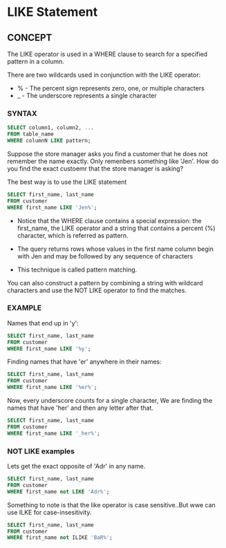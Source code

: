 # LIKE Statement

## CONCEPT

The LIKE operator is used in a WHERE clause to search for a specified pattern in a column.

There are two wildcards used in conjunction with the LIKE operator:

- % - The percent sign represents zero, one, or multiple characters
- _ - The underscore represents a single character

### SYNTAX

```sql
SELECT column1, column2, ...
FROM table_name
WHERE columnN LIKE pattern;
```

Suppose the store manager asks you find a customer that he does not remember the name exactly.  Only remenbers something like 'Jen'.
How do you find the exact custoemr that the store manager is asking?

The best way is to use the LIKE statement

```sql
SELECT first_name, last_name
FROM customer
WHERE first_name LIKE 'Jen%';
```

- Notice that the WHERE clause contains a special expression: the first_name, the LIKE operator and a string that contains a percent (%) character, which is referred as pattern.

- The query returns rows whose values in the first name column begin with Jen and may be followed by any sequence of characters

- This technique is called pattern matching. 

You can also construct a pattern by combining a string with wildcard characters and use the NOT LIKE operator to find the matches. 

### EXAMPLE 

Names that end up in 'y':

```sql
SELECT first_name, last_name
FROM customer
WHERE first_name LIKE '%y';
```

Finding names that have 'er' anywhere in their names:

```sql
SELECT first_name, last_name
FROM customer
WHERE first_name LIKE '%er%';
```

Now, every underscore counts for a single character, We are finding the names that have 'her' and then any letter after that.

```sql
SELECT first_name, last_name
FROM customer
WHERE first_name LIKE '_her%';
```

### NOT LIKE examples

Lets get the exact opposite of 'Adr' in any name.

```sql
SELECT first_name, last_name
FROM customer
WHERE first_name not LIKE 'Adr%';
```

Something to note is that the like operator is case sensitive..But wwe can use ILKE for case-insesitivity.

```sql
SELECT first_name, last_name
FROM customer
WHERE first_name not ILIKE 'BaR%';
```
